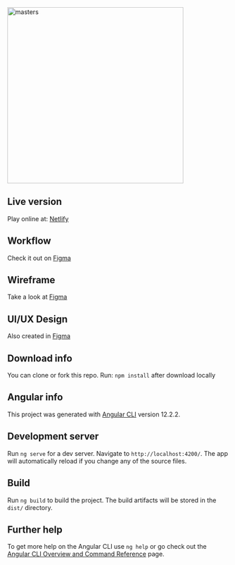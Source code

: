 <img src="https://masters-memory.netlify.app/assets/images/LogoMMG.svg" alt="masters" width="400"/>

## Live version

Play online at: [Netlify](https://masters-memory.netlify.app/)

## Workflow

Check it out on [Figma](https://www.figma.com/file/ulvQBuRW1CVWomqP8pwsCq/FlowChart-Juego-Memoria?node-id=0%3A1)

## Wireframe

Take a look at [Figma](https://www.figma.com/file/CKcWBrhdun8GNtgSeKy9fp/Wireframe-Juego-de-Memoria?node-id=0%3A1)

## UI/UX Design

Also created in [Figma](https://www.figma.com/file/llawIXfEvSZ8CtJIJIs6nJ/UI-Juego-de-Memoria?node-id=202%3A295)

## Download info

You can clone or fork this repo. Run: `npm install` after download locally

## Angular info

This project was generated with [Angular CLI](https://github.com/angular/angular-cli) version 12.2.2.

## Development server

Run `ng serve` for a dev server. Navigate to `http://localhost:4200/`. The app will automatically reload if you change any of the source files.

## Build

Run `ng build` to build the project. The build artifacts will be stored in the `dist/` directory.

## Further help

To get more help on the Angular CLI use `ng help` or go check out the [Angular CLI Overview and Command Reference](https://angular.io/cli) page.
